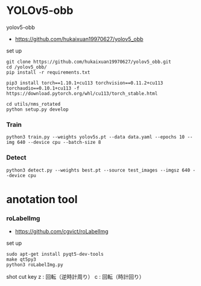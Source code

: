# YOLOv5-obb

yolov5-obb

- https://github.com/hukaixuan19970627/yolov5_obb

set up

```
git clone https://github.com/hukaixuan19970627/yolov5_obb.git
cd /yolov5_obb/
pip install -r requirements.txt

```

```
pip3 install torch==1.10.1+cu113 torchvision==0.11.2+cu113 torchaudio==0.10.1+cu113 -f https://download.pytorch.org/whl/cu113/torch_stable.html
```

```
cd utils/nms_rotated
python setup.py develop
```


### Train

```
python3 train.py --weights yolov5s.pt --data data.yaml --epochs 10 --img 640 --device cpu --batch-size 8

```

### Detect 

```
python3 detect.py --weights best.pt --source test_images --imgsz 640 --device cpu 

```

# anotation tool

### roLabelImg

- https://github.com/cgvict/roLabelImg

set up
```
sudo apt-get install pyqt5-dev-tools
make qt5py3
python3 roLabelImg.py
```

shot cut key
z : 回転（逆時計周り）
c : 回転（時計回り）
